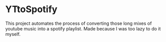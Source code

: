 # YTtoSpotify
This project automates the process of converting those long mixes of youtube music into a spotify playlist. Made because I was too lazy to do it myself.
